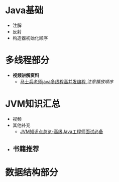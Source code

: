 # Java基础
- 注解
- 反射
- 构造器初始化顺序



# 多线程部分
- **视频讲解资料**
   - [马士兵老师java多线程高并发编程
](https://www.bilibili.com/video/av33688545) *注意播放顺序*



# JVM知识汇总
- 视频
- 其他补充
  - [JVM知识点总览-高级Java工程师面试必备](http://www.importnew.com/23792.html) 
- 书籍推荐
  - 


# 数据结构部分


      

